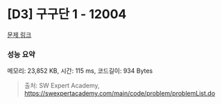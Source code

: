 # [D3] 구구단 1 - 12004 

[문제 링크](https://swexpertacademy.com/main/code/problem/problemDetail.do?contestProbId=AXkcWgFa8sADFAS8) 

### 성능 요약

메모리: 23,852 KB, 시간: 115 ms, 코드길이: 934 Bytes



> 출처: SW Expert Academy, https://swexpertacademy.com/main/code/problem/problemList.do